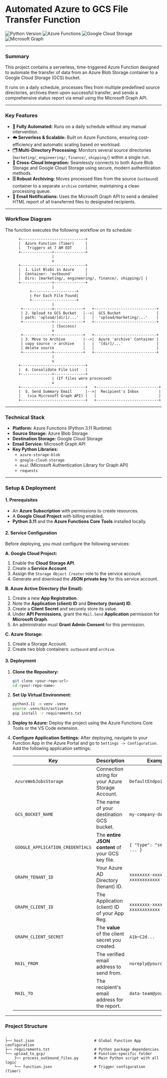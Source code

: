 # Automated Azure to GCS File Transfer Function

![Python Version](https://img.shields.io/badge/python-3.11-blue.svg)
![Azure Functions](https://img.shields.io/badge/Azure-Functions-blue?logo=azure-functions)
![Google Cloud Storage](https://img.shields.io/badge/Google_Cloud-Storage-blue?logo=google-cloud)
![Microsoft Graph](https://img.shields.io/badge/Microsoft-Graph-blue?logo=microsoft)

---

### **Summary**

This project contains a serverless, time-triggered Azure Function designed to automate the transfer of data from an Azure Blob Storage container to a Google Cloud Storage (GCS) bucket.

It runs on a daily schedule, processes files from multiple predefined source directories, archives them upon successful transfer, and sends a comprehensive status report via email using the Microsoft Graph API.

---

### **Key Features**

-   **🤖 Fully Automated:** Runs on a daily schedule without any manual intervention.
-   **☁️ Serverless & Scalable:** Built on Azure Functions, ensuring cost-efficiency and automatic scaling based on workload.
-   **🗂️ Multi-Directory Processing:** Monitors several source directories (`marketing/`, `engineering/`, `finance/`, `shipping/`) within a single run.
-   **🔄 Cross-Cloud Integration:** Seamlessly connects to both Azure Blob Storage and Google Cloud Storage using secure, modern authentication methods.
-   **🗄️ Robust Archiving:** Moves processed files from the source (`outbound`) container to a separate `archive` container, maintaining a clean processing queue.
-   **📧 Email Notifications:** Uses the Microsoft Graph API to send a detailed HTML report of all transferred files to designated recipients.

---

### **Workflow Diagram**

The function executes the following workflow on its schedule:

```
      +-----------------------------+
      |  Azure Function (Timer)     |
      |   Triggers at 7 AM EDT      |
      +--------------+--------------+
                     |
                     v
      +-----------------------------+
      |  1. List Blobs in Azure     |
      |  Container: 'outbound'      |
      |  Dirs: [marketing/, engineering/, finance/, shipping/] |
      +--------------+--------------+
                     |
           +--------------------+
           | For Each File Found|
           +--------------------+
                     |
       +-------------v-------------+   +----------------------------+
       | 2. Upload to GCS Bucket   |-->|  GCS Bucket                |
       | path: 'upload/[dir]/...'  |   |  'upload/marketing/...'    |
       +-------------+-------------+   +----------------------------+
                     | (Success)
                     v
       +-------------+-------------+   +----------------------------+
       | 3. Move to Archive        |-->|  Azure 'archive' Container |
       | copy source -> archive    |   |  '[dir]/...'               |
       | delete source             |   |                            |
       +-------------+-------------+   +----------------------------+
                     |
                     v
      +-----------------------------+
      |  4. Consolidate File List   |
      +--------------+--------------+
                     | (If files were processed)
                     v
      +-----------------------------+   +----------------------------+
      |  5. Send Summary Email      |-->|  Recipient's Inbox         |
      |   (via Microsoft Graph API) |   |                            |
      +-----------------------------+   +----------------------------+

```

---

### **Technical Stack**

-   **Platform:** Azure Functions (Python 3.11 Runtime)
-   **Source Storage:** Azure Blob Storage
-   **Destination Storage:** Google Cloud Storage
-   **Email Service:** Microsoft Graph API
-   **Key Python Libraries:**
    -   `azure-storage-blob`
    -   `google-cloud-storage`
    -   `msal` (Microsoft Authentication Library for Graph API)
    -   `requests`

---

### **Setup & Deployment**

#### **1. Prerequisites**

-   An **Azure Subscription** with permissions to create resources.
-   A **Google Cloud Project** with billing enabled.
-   **Python 3.11** and the **Azure Functions Core Tools** installed locally.

#### **2. Service Configuration**

Before deploying, you must configure the following services:

**A. Google Cloud Project:**
1.  Enable the **Cloud Storage API**.
2.  Create a **Service Account**.
3.  Assign the `Storage Object Creator` role to the service account.
4.  Generate and download the **JSON private key** for this service account.

**B. Azure Active Directory (for Email):**
1.  Create a new **App Registration**.
2.  Note the **Application (client) ID** and **Directory (tenant) ID**.
3.  Create a **Client Secret** and securely store its value.
4.  Under **API Permissions**, grant the `Mail.Send` **Application** permission for **Microsoft Graph**.
5.  An administrator must **Grant Admin Consent** for this permission.

**C. Azure Storage:**
1.  Create a Storage Account.
2.  Create two blob containers: `outbound` and `archive`.

#### **3. Deployment**

1.  **Clone the Repository:**
    ```bash
    git clone <your-repo-url>
    cd <your-repo-name>
    ```

2.  **Set Up Virtual Environment:**
    ```bash
    python3.11 -m venv .venv
    source .venv/bin/activate
    pip install -r requirements.txt
    ```

3.  **Deploy to Azure:**
    Deploy the project using the Azure Functions Core Tools or the VS Code extension.

4.  **Configure Application Settings:**
    After deploying, navigate to your Function App in the Azure Portal and go to `Settings -> Configuration`. Add the following application settings:

    | Key                               | Description                                        | Example Value                                  |
    | --------------------------------- | -------------------------------------------------- | ---------------------------------------------- |
    | `AzureWebJobsStorage`             | Connection string for your Azure Storage Account.  | `DefaultEndpointsProtocol=...`                 |
    | `GCS_BUCKET_NAME`                 | The name of your destination GCS bucket.           | `my-company-data-bucket`                       |
    | `GOOGLE_APPLICATION_CREDENTIALS`  | The **entire JSON content** of your GCS key file.  | `{ "type": "service_account", ... }`           |
    | `GRAPH_TENANT_ID`                 | Your Azure AD Directory (tenant) ID.               | `xxxxxxxx-xxxx-xxxx-xxxx-xxxxxxxxxxxx`         |
    | `GRAPH_CLIENT_ID`                 | The Application (client) ID of your App Reg.       | `xxxxxxxx-xxxx-xxxx-xxxx-xxxxxxxxxxxx`         |
    | `GRAPH_CLIENT_SECRET`             | The **value** of the client secret you created.    | `A1b~C2d...`                                   |
    | `MAIL_FROM`                       | The verified email address to send from.           | `noreply@yourcompany.com`                      |
    | `MAIL_TO`                         | The recipient's email address for the report.      | `data-team@yourcompany.com`                    |

---

### **Project Structure**

```
.
├── host.json                           # Global Function App configuration
├── requirements.txt                    # Python package dependencies
└── upload_to_gcp/                      # Function-specific folder
    ├── process_outbound_files.py       # Main Python script with all logic
    └── function.json                   # Trigger configuration (Timer)
